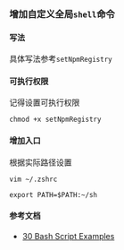 ### 增加自定义全局`shell`命令

#### 写法

具体写法参考`setNpmRegistry`

#### 可执行权限

记得设置可执行权限

```
chmod +x setNpmRegistry
```

#### 增加入口

根据实际路径设置
```
vim ~/.zshrc

export PATH=$PATH:~/sh
```

#### 参考文档

- [30 Bash Script Examples](https://linuxhint.com/30_bash_script_examples/)
